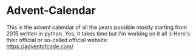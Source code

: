 # Advent-Calendar
This is the advent calendar of all the years possible mostly starting from 2015 written in python. Yes, it takes time but I'm working on it all :)
Here's their official or so-called official website:
<br>
https://adventofcode.com/
